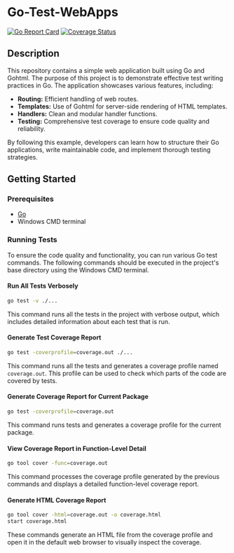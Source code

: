 # Go-Test-WebApps

[![Go Report Card](https://goreportcard.com/badge/github.com/yourusername/yourproject)](https://goreportcard.com/report/github.com/yourusername/yourproject)
[![Coverage Status](https://coveralls.io/repos/github/yourusername/yourproject/badge.svg?branch=main)](https://coveralls.io/github/yourusername/yourproject?branch=main)

## Description

This repository contains a simple web application built using Go and Gohtml. The purpose of this project is to demonstrate effective test writing practices in Go. The application showcases various features, including:

- **Routing:** Efficient handling of web routes.
- **Templates:** Use of Gohtml for server-side rendering of HTML templates.
- **Handlers:** Clean and modular handler functions.
- **Testing:** Comprehensive test coverage to ensure code quality and reliability.

By following this example, developers can learn how to structure their Go applications, write maintainable code, and implement thorough testing strategies.
   
## Getting Started

### Prerequisites

- [Go](https://golang.org/doc/install)
- Windows CMD terminal

### Running Tests

To ensure the code quality and functionality, you can run various Go test commands. The following commands should be executed in the project's base directory using the Windows CMD terminal.

#### Run All Tests Verbosely

```sh
go test -v ./...
```
This command runs all the tests in the project with verbose output, which includes detailed information about each test that is run.

#### Generate Test Coverage Report

```sh
go test -coverprofile=coverage.out ./...
```
This command runs all the tests and generates a coverage profile named `coverage.out`. This profile can be used to check which parts of the code are covered by tests.

#### Generate Coverage Report for Current Package

```sh
go test -coverprofile=coverage.out
```
This command runs tests and generates a coverage profile for the current package.

#### View Coverage Report in Function-Level Detail

```sh
go tool cover -func=coverage.out
```
This command processes the coverage profile generated by the previous commands and displays a detailed function-level coverage report.

#### Generate HTML Coverage Report

```sh
go tool cover -html=coverage.out -o coverage.html
start coverage.html
```
These commands generate an HTML file from the coverage profile and open it in the default web browser to visually inspect the coverage.